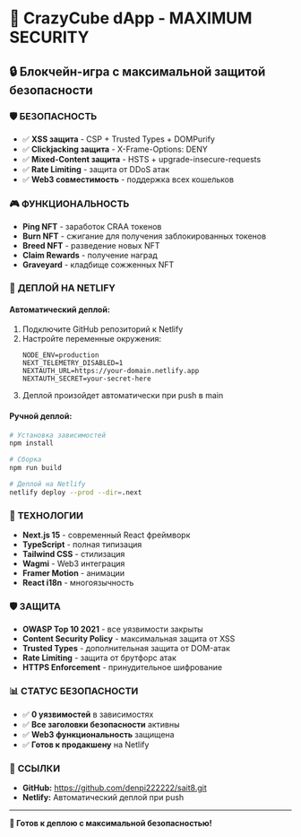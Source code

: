 # 🚀 CrazyCube dApp - MAXIMUM SECURITY

## 🔒 Блокчейн-игра с максимальной защитой безопасности

### 🛡️ **БЕЗОПАСНОСТЬ**
- ✅ **XSS защита** - CSP + Trusted Types + DOMPurify
- ✅ **Clickjacking защита** - X-Frame-Options: DENY
- ✅ **Mixed-Content защита** - HSTS + upgrade-insecure-requests
- ✅ **Rate Limiting** - защита от DDoS атак
- ✅ **Web3 совместимость** - поддержка всех кошельков

### 🎮 **ФУНКЦИОНАЛЬНОСТЬ**
- **Ping NFT** - заработок CRAA токенов
- **Burn NFT** - сжигание для получения заблокированных токенов
- **Breed NFT** - разведение новых NFT
- **Claim Rewards** - получение наград
- **Graveyard** - кладбище сожженных NFT

### 🚀 **ДЕПЛОЙ НА NETLIFY**

#### **Автоматический деплой:**
1. Подключите GitHub репозиторий к Netlify
2. Настройте переменные окружения:
   ```
   NODE_ENV=production
   NEXT_TELEMETRY_DISABLED=1
   NEXTAUTH_URL=https://your-domain.netlify.app
   NEXTAUTH_SECRET=your-secret-here
   ```
3. Деплой произойдет автоматически при push в main

#### **Ручной деплой:**
```bash
# Установка зависимостей
npm install

# Сборка
npm run build

# Деплой на Netlify
netlify deploy --prod --dir=.next
```

### 🔧 **ТЕХНОЛОГИИ**
- **Next.js 15** - современный React фреймворк
- **TypeScript** - полная типизация
- **Tailwind CSS** - стилизация
- **Wagmi** - Web3 интеграция
- **Framer Motion** - анимации
- **React i18n** - многоязычность

### 🛡️ **ЗАЩИТА**
- **OWASP Top 10 2021** - все уязвимости закрыты
- **Content Security Policy** - максимальная защита от XSS
- **Trusted Types** - дополнительная защита от DOM-атак
- **Rate Limiting** - защита от брутфорс атак
- **HTTPS Enforcement** - принудительное шифрование

### 📊 **СТАТУС БЕЗОПАСНОСТИ**
- ✅ **0 уязвимостей** в зависимостях
- ✅ **Все заголовки безопасности** активны
- ✅ **Web3 функциональность** защищена
- ✅ **Готов к продакшену** на Netlify

### 🔗 **ССЫЛКИ**
- **GitHub:** https://github.com/denpi222222/sait8.git
- **Netlify:** Автоматический деплой при push

---

**🎯 Готов к деплою с максимальной безопасностью!**
